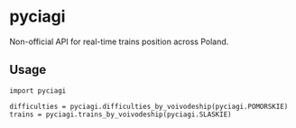 # pyciagi
Non-official API for real-time trains position across Poland.

Usage
-----
```
import pyciagi

difficulties = pyciagi.difficulties_by_voivodeship(pyciagi.POMORSKIE)
trains = pyciagi.trains_by_voivodeship(pyciagi.SLASKIE)
```